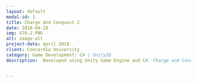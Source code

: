 ```yaml
---
layout: default
modal-id: 1
title: Charge And Conquest 2
date: 2018-04-18
img: 476-2.PNG
alt: image-alt
project-date: April 2018
client: Concordia University
category: Game Development: C# | Unity3D
description:  Developed using Unity Game Engine and C#. Charge and Conquest 2 is an overhead 3d shooter where the objective is to capture all nine of the capture points for your team while defending against the enemy team.


---
```

